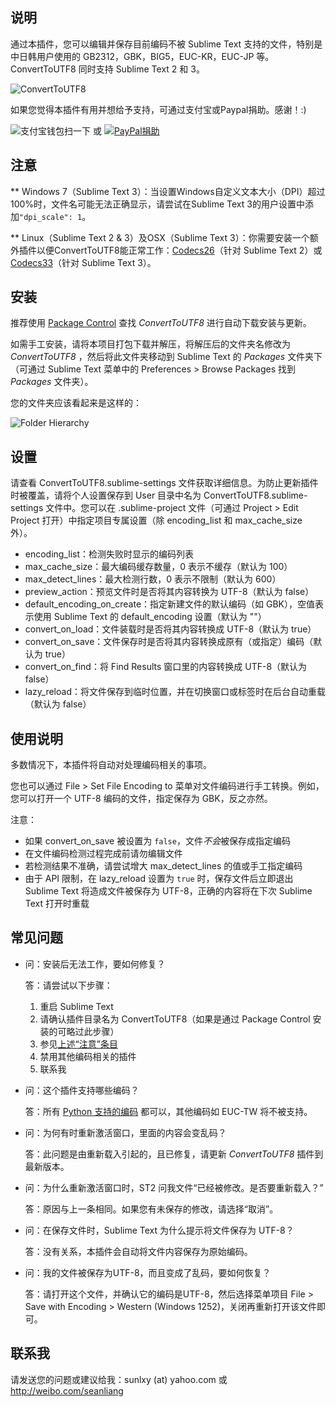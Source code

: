 说明
------------------
通过本插件，您可以编辑并保存目前编码不被 Sublime Text 支持的文件，特别是中日韩用户使用的 GB2312，GBK，BIG5，EUC-KR，EUC-JP 等。ConvertToUTF8 同时支持 Sublime Text 2 和 3。

![ConvertToUTF8](http://dl.dropboxusercontent.com/u/31937639/ConvertToUTF8/ConvertToUTF8.gif)

如果您觉得本插件有用并想给予支持，可通过支付宝或Paypal捐助。感谢！:)

![支付宝钱包扫一下](http://dl.dropboxusercontent.com/u/31937639/alipay_code.png) 或 
[![PayPal捐助](https://www.paypalobjects.com/en_US/i/btn/btn_donate_LG.gif)](https://www.paypal.com/cgi-bin/webscr?cmd=_donations&business=GP6Y25N7Q9E26&lc=US&item_name=Buy%20me%20a%20cup%20of%20coffee&item_number=ConvertToUTF8&no_note=0&currency_code=USD&bn=PP%2dDonationsBF%3abtn_donate_LG%2egif%3aNonHostedGuest)

注意
------------------
** Windows 7（Sublime Text 3）：当设置Windows自定义文本大小（DPI）超过100%时，文件名可能无法正确显示，请尝试在Sublime Text 3的用户设置中添加`"dpi_scale": 1`。

** Linux（Sublime Text 2 & 3）及OSX（Sublime Text 3）：你需要安装一个额外插件以便ConvertToUTF8能正常工作：[Codecs26](https://github.com/seanliang/Codecs26)（针对 Sublime Text 2）或 [Codecs33](https://github.com/seanliang/Codecs33)（针对 Sublime Text 3）。

安装
------------------
推荐使用 [Package Control](https://sublime.wbond.net/installation) 查找 *ConvertToUTF8* 进行自动下载安装与更新。

如需手工安装，请将本项目打包下载并解压，将解压后的文件夹名修改为 *ConvertToUTF8* ，然后将此文件夹移动到 Sublime Text 的 *Packages* 文件夹下（可通过 Sublime Text 菜单中的 Preferences > Browse Packages 找到 *Packages* 文件夹）。

您的文件夹应该看起来是这样的：

![Folder Hierarchy](http://dl.dropboxusercontent.com/u/31937639/ConvertToUTF8/hierarchy.png)

设置
------------------
请查看 ConvertToUTF8.sublime-settings 文件获取详细信息。为防止更新插件时被覆盖，请将个人设置保存到 User 目录中名为 ConvertToUTF8.sublime-settings 文件中。您可以在 .sublime-project 文件（可通过 Project > Edit Project 打开）中指定项目专属设置（除 encoding_list 和 max_cache_size 外）。

* encoding_list：检测失败时显示的编码列表
* max_cache_size：最大编码缓存数量，0 表示不缓存（默认为 100）
* max_detect_lines：最大检测行数，0 表示不限制（默认为 600）
* preview_action：预览文件时是否将其内容转换为 UTF-8（默认为 false）
* default_encoding_on_create：指定新建文件的默认编码（如 GBK），空值表示使用 Sublime Text 的 default_encoding 设置（默认为 ""）
* convert_on_load：文件装载时是否将其内容转换成 UTF-8（默认为 true）
* convert_on_save：文件保存时是否将其内容转换成原有（或指定）编码（默认为 true）
* convert_on_find：将 Find Results 窗口里的内容转换成 UTF-8（默认为 false）
* lazy_reload：将文件保存到临时位置，并在切换窗口或标签时在后台自动重载（默认为 false）

使用说明
------------------
多数情况下，本插件将自动对处理编码相关的事项。

您也可以通过 File > Set File Encoding to 菜单对文件编码进行手工转换。例如，您可以打开一个 UTF-8 编码的文件，指定保存为 GBK，反之亦然。

注意：
* 如果 convert_on_save 被设置为 `false`，文件*不会*被保存成指定编码
* 在文件编码检测过程完成前请勿编辑文件
* 若检测结果不准确，请尝试增大 max_detect_lines 的值或手工指定编码
* 由于 API 限制，在 lazy_reload 设置为 `true` 时，保存文件后立即退出 Sublime Text 将造成文件被保存为 UTF-8，正确的内容将在下次 Sublime Text 打开时重载

常见问题
------------------
* 问：安装后无法工作，要如何修复？

  答：请尝试以下步骤：
  1. 重启 Sublime Text
  2. 请确认插件目录名为 ConvertToUTF8（如果是通过 Package Control 安装的可略过此步骤）
  3. 参见[上述“注意”条目](#注意)
  4. 禁用其他编码相关的插件
  5. 联系我

* 问：这个插件支持哪些编码？

  答：所有 [Python 支持的编码](http://docs.python.org/library/codecs.html#standard-encodings) 都可以，其他编码如 EUC-TW 将不被支持。

* 问：为何有时重新激活窗口，里面的内容会变乱码？

  答：此问题是由重新载入引起的，且已修复，请更新 *ConvertToUTF8* 插件到最新版本。

* 问：为什么重新激活窗口时，ST2 问我文件“已经被修改。是否要重新载入？”

  答：原因与上一条相同。如果您有未保存的修改，请选择“取消”。

* 问：在保存文件时，Sublime Text 为什么提示将文件保存为 UTF-8？

  答：没有关系，本插件会自动将文件内容保存为原始编码。

* 问：我的文件被保存为UTF-8，而且变成了乱码，要如何恢复？

  答：请打开这个文件，并确认它的编码是UTF-8，然后选择菜单项目 File > Save with Encoding > Western (Windows 1252)，关闭再重新打开该文件即可。

联系我
------------------
请发送您的问题或建议给我：sunlxy (at) yahoo.com 或 http://weibo.com/seanliang

